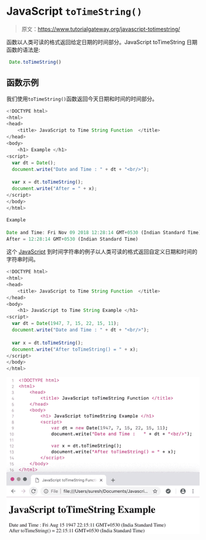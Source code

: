 # JavaScript `toTimeString()`

> 原文：<https://www.tutorialgateway.org/javascript-totimestring/>

函数以人类可读的格式返回给定日期的时间部分。JavaScript toTimeString 日期函数的语法是:

```js
 Date.toTimeString()
```

## 函数示例

我们使用`toTimeString()`函数返回今天日期和时间的时间部分。

```js
<!DOCTYPE html>
<html>
<head>
    <title> JavaScript to Time String Function  </title>
</head>
<body>
    <h1> Example </h1>
<script>
  var dt = Date();  
  document.write("Date and Time : " + dt + "<br/>");

  var x = dt.toTimeString();
  document.write("After = " + x);
</script>
</body>
</html>
```

```js
Example

Date and Time: Fri Nov 09 2018 12:28:14 GMT+0530 (Indian Standard Time)
After = 12:28:14 GMT+0530 (Indian Standard Time)
```

这个 [JavaScript](https://www.tutorialgateway.org/javascript/) 到时间字符串的例子以人类可读的格式返回自定义日期和时间的字符串时间。

```js
<!DOCTYPE html>
<html>
<head>
    <title> JavaScript to Time String Function  </title>
</head>
<body>
    <h1> JavaScript to Time String Example </h1>
<script>
  var dt = Date(1947, 7, 15, 22, 15, 11);
  document.write("Date and Time : " + dt + "<br/>");

  var x = dt.toTimeString();
  document.write("After toTimeString() = " + x);
</script>
</body>
</html>
```

![JavaScript toTimeString Function 2](img/f242ed51438f186be85cadba9951c53d.png)